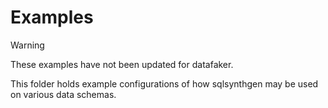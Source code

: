 # Examples

> [!WARNING]
> These examples have not been updated for datafaker.

This folder holds example configurations of how sqlsynthgen may be used on various data schemas.

